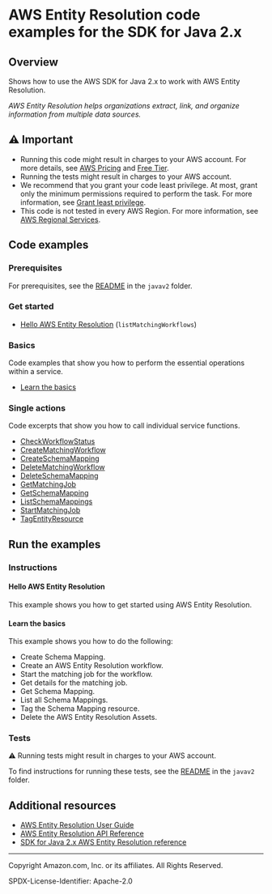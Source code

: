 # AWS Entity Resolution code examples for the SDK for Java 2.x

## Overview

Shows how to use the AWS SDK for Java 2.x to work with AWS Entity Resolution.

<!--custom.overview.start-->
<!--custom.overview.end-->

_AWS Entity Resolution helps organizations extract, link, and organize information from multiple data sources._

## ⚠ Important

* Running this code might result in charges to your AWS account. For more details, see [AWS Pricing](https://aws.amazon.com/pricing/) and [Free Tier](https://aws.amazon.com/free/).
* Running the tests might result in charges to your AWS account.
* We recommend that you grant your code least privilege. At most, grant only the minimum permissions required to perform the task. For more information, see [Grant least privilege](https://docs.aws.amazon.com/IAM/latest/UserGuide/best-practices.html#grant-least-privilege).
* This code is not tested in every AWS Region. For more information, see [AWS Regional Services](https://aws.amazon.com/about-aws/global-infrastructure/regional-product-services).

<!--custom.important.start-->
<!--custom.important.end-->

## Code examples

### Prerequisites

For prerequisites, see the [README](../../README.md#Prerequisites) in the `javav2` folder.


<!--custom.prerequisites.start-->
<!--custom.prerequisites.end-->

### Get started

- [Hello AWS Entity Resolution](src/main/java/com/example/entity/HelloEntityResoultion.java#L19) (`listMatchingWorkflows`)


### Basics

Code examples that show you how to perform the essential operations within a service.

- [Learn the basics](src/main/java/com/example/entity/scenario/EntityResScenario.java)


### Single actions

Code excerpts that show you how to call individual service functions.

- [CheckWorkflowStatus](src/main/java/com/example/entity/scenario/EntityResActions.java#L305)
- [CreateMatchingWorkflow](src/main/java/com/example/entity/scenario/EntityResActions.java#L333)
- [CreateSchemaMapping](src/main/java/com/example/entity/scenario/EntityResActions.java#L183)
- [DeleteMatchingWorkflow](src/main/java/com/example/entity/scenario/EntityResActions.java#L159)
- [DeleteSchemaMapping](src/main/java/com/example/entity/scenario/EntityResActions.java#L115)
- [GetMatchingJob](src/main/java/com/example/entity/scenario/EntityResActions.java#L250)
- [GetSchemaMapping](src/main/java/com/example/entity/scenario/EntityResActions.java#L223)
- [ListSchemaMappings](src/main/java/com/example/entity/scenario/EntityResActions.java#L136)
- [StartMatchingJob](src/main/java/com/example/entity/scenario/EntityResActions.java#L276)
- [TagEntityResource](src/main/java/com/example/entity/scenario/EntityResActions.java#L413)


<!--custom.examples.start-->
<!--custom.examples.end-->

## Run the examples

### Instructions


<!--custom.instructions.start-->
<!--custom.instructions.end-->

#### Hello AWS Entity Resolution

This example shows you how to get started using AWS Entity Resolution.


#### Learn the basics

This example shows you how to do the following:

- Create Schema Mapping.
- Create an AWS Entity Resolution workflow.
- Start the matching job for the workflow.
- Get details for the matching job.
- Get Schema Mapping.
- List all Schema Mappings.
- Tag the Schema Mapping resource.
- Delete the AWS Entity Resolution Assets.

<!--custom.basic_prereqs.entityresolution_Scenario.start-->
<!--custom.basic_prereqs.entityresolution_Scenario.end-->


<!--custom.basics.entityresolution_Scenario.start-->
<!--custom.basics.entityresolution_Scenario.end-->


### Tests

⚠ Running tests might result in charges to your AWS account.


To find instructions for running these tests, see the [README](../../README.md#Tests)
in the `javav2` folder.



<!--custom.tests.start-->
<!--custom.tests.end-->

## Additional resources

- [AWS Entity Resolution User Guide](https://docs.aws.amazon.com/entityresolution/latest/userguide/what-is-service.html)
- [AWS Entity Resolution API Reference](https://docs.aws.amazon.com/entityresolution/latest/apireference/Welcome.html)
- [SDK for Java 2.x AWS Entity Resolution reference](https://sdk.amazonaws.com/java/api/latest/software/amazon/awssdk/services/entityresolution/package-summary.html)

<!--custom.resources.start-->
<!--custom.resources.end-->

---

Copyright Amazon.com, Inc. or its affiliates. All Rights Reserved.

SPDX-License-Identifier: Apache-2.0

